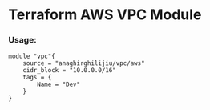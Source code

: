 # Terraform AWS VPC Module

### Usage:
```
module "vpc"{
    source = "anaghirghilijiu/vpc/aws"
    cidr_block = "10.0.0.0/16"
    tags = {
        Name = "Dev"
    }
}
```